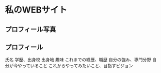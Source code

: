 # 私のWEBサイト

## プロフィール写真

## プロフィール
氏名
学歴、出身校
出身地
趣味
これまでの経歴、職歴
自分の強み、専門分野
自分が今やっていること
これからやってみたいこと、目指すビジョン

